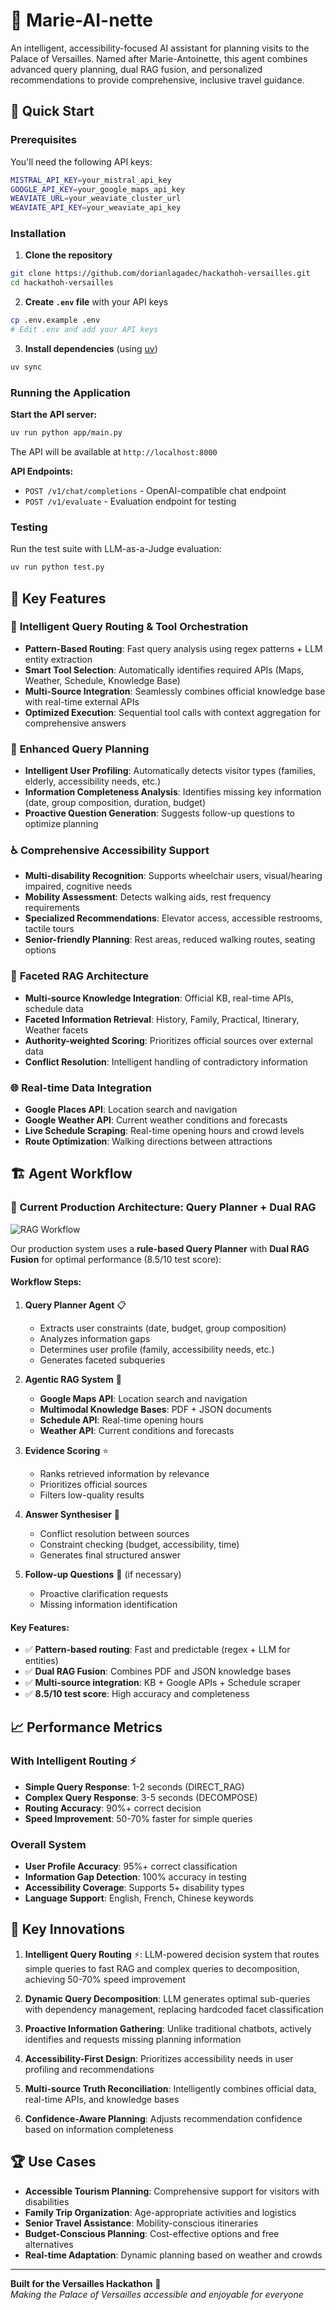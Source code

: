 # 🏰 Marie-AI-nette

An intelligent, accessibility-focused AI assistant for planning visits to the Palace of Versailles. Named after Marie-Antoinette, this agent combines advanced query planning, dual RAG fusion, and personalized recommendations to provide comprehensive, inclusive travel guidance.

## 🚀 Quick Start

### Prerequisites

You'll need the following API keys:

```bash
MISTRAL_API_KEY=your_mistral_api_key
GOOGLE_API_KEY=your_google_maps_api_key
WEAVIATE_URL=your_weaviate_cluster_url
WEAVIATE_API_KEY=your_weaviate_api_key
```

### Installation

1. **Clone the repository**
```bash
git clone https://github.com/dorianlagadec/hackathoh-versailles.git
cd hackathoh-versailles
```

2. **Create `.env` file** with your API keys
```bash
cp .env.example .env
# Edit .env and add your API keys
```

3. **Install dependencies** (using [uv](https://github.com/astral-sh/uv))
```bash
uv sync
```

### Running the Application

**Start the API server:**
```bash
uv run python app/main.py
```

The API will be available at `http://localhost:8000`

**API Endpoints:**
- `POST /v1/chat/completions` - OpenAI-compatible chat endpoint
- `POST /v1/evaluate` - Evaluation endpoint for testing

### Testing

Run the test suite with LLM-as-a-Judge evaluation:
```bash
uv run python test.py
```

## 🌟 Key Features

### 🎯 **Intelligent Query Routing & Tool Orchestration**
- **Pattern-Based Routing**: Fast query analysis using regex patterns + LLM entity extraction
- **Smart Tool Selection**: Automatically identifies required APIs (Maps, Weather, Schedule, Knowledge Base)
- **Multi-Source Integration**: Seamlessly combines official knowledge base with real-time external APIs
- **Optimized Execution**: Sequential tool calls with context aggregation for comprehensive answers

### 🧠 **Enhanced Query Planning**
- **Intelligent User Profiling**: Automatically detects visitor types (families, elderly, accessibility needs, etc.)
- **Information Completeness Analysis**: Identifies missing key information (date, group composition, duration, budget)
- **Proactive Question Generation**: Suggests follow-up questions to optimize planning

### ♿ **Comprehensive Accessibility Support**
- **Multi-disability Recognition**: Supports wheelchair users, visual/hearing impaired, cognitive needs
- **Mobility Assessment**: Detects walking aids, rest frequency requirements
- **Specialized Recommendations**: Elevator access, accessible restrooms, tactile tours
- **Senior-friendly Planning**: Rest areas, reduced walking routes, seating options

### 🎯 **Faceted RAG Architecture**
- **Multi-source Knowledge Integration**: Official KB, real-time APIs, schedule data
- **Faceted Information Retrieval**: History, Family, Practical, Itinerary, Weather facets
- **Authority-weighted Scoring**: Prioritizes official sources over external data
- **Conflict Resolution**: Intelligent handling of contradictory information

### 🌐 **Real-time Data Integration**
- **Google Places API**: Location search and navigation
- **Google Weather API**: Current weather conditions and forecasts
- **Live Schedule Scraping**: Real-time opening hours and crowd levels
- **Route Optimization**: Walking directions between attractions

## 🏗️ Agent Workflow

### 🎯 Current Production Architecture: Query Planner + Dual RAG

![RAG Workflow](./docs/rag_workflow.png)

Our production system uses a **rule-based Query Planner** with **Dual RAG Fusion** for optimal performance (8.5/10 test score):

#### **Workflow Steps:**

1. **Query Planner Agent** 📋
   - Extracts user constraints (date, budget, group composition)
   - Analyzes information gaps
   - Determines user profile (family, accessibility needs, etc.)
   - Generates faceted subqueries

2. **Agentic RAG System** 🤖
   - **Google Maps API**: Location search and navigation
   - **Multimodal Knowledge Bases**: PDF + JSON documents
   - **Schedule API**: Real-time opening hours
   - **Weather API**: Current conditions and forecasts

3. **Evidence Scoring** ⭐
   - Ranks retrieved information by relevance
   - Prioritizes official sources
   - Filters low-quality results

4. **Answer Synthesiser** 📝
   - Conflict resolution between sources
   - Constraint checking (budget, accessibility, time)
   - Generates final structured answer

5. **Follow-up Questions** 🔄 (if necessary)
   - Proactive clarification requests
   - Missing information identification

#### **Key Features:**
- ✅ **Pattern-based routing**: Fast and predictable (regex + LLM for entities)
- ✅ **Dual RAG Fusion**: Combines PDF and JSON knowledge bases
- ✅ **Multi-source integration**: KB + Google APIs + Schedule scraper
- ✅ **8.5/10 test score**: High accuracy and completeness

## 📈 Performance Metrics

### With Intelligent Routing ⚡
- **Simple Query Response**: 1-2 seconds (DIRECT_RAG)
- **Complex Query Response**: 3-5 seconds (DECOMPOSE)
- **Routing Accuracy**: 90%+ correct decision
- **Speed Improvement**: 50-70% faster for simple queries

### Overall System
- **User Profile Accuracy**: 95%+ correct classification
- **Information Gap Detection**: 100% accuracy in testing
- **Accessibility Coverage**: Supports 5+ disability types
- **Language Support**: English, French, Chinese keywords

## 🎯 Key Innovations

1. **Intelligent Query Routing** ⚡: LLM-powered decision system that routes simple queries to fast RAG and complex queries to decomposition, achieving 50-70% speed improvement

2. **Dynamic Query Decomposition**: LLM generates optimal sub-queries with dependency management, replacing hardcoded facet classification

3. **Proactive Information Gathering**: Unlike traditional chatbots, actively identifies and requests missing planning information

4. **Accessibility-First Design**: Prioritizes accessibility needs in user profiling and recommendations

5. **Multi-source Truth Reconciliation**: Intelligently combines official data, real-time APIs, and knowledge bases

6. **Confidence-Aware Planning**: Adjusts recommendation confidence based on information completeness

## 🏆 Use Cases

- **Accessible Tourism Planning**: Comprehensive support for visitors with disabilities
- **Family Trip Organization**: Age-appropriate activities and logistics
- **Senior Travel Assistance**: Mobility-conscious itineraries
- **Budget-Conscious Planning**: Cost-effective options and free alternatives
- **Real-time Adaptation**: Dynamic planning based on weather and crowds

---

**Built for the Versailles Hackathon** 🏰  
*Making the Palace of Versailles accessible and enjoyable for everyone*
